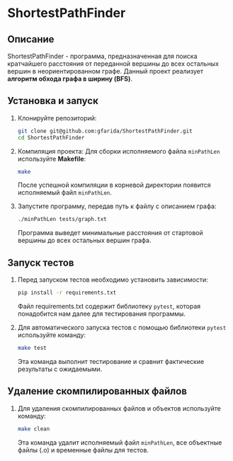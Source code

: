 # ShortestPathFinder

## Описание
ShortestPathFinder - программа, предназначенная для поиска кратчайшего расстояния от переданной вершины до всех остальных вершин в неориентированном графе. Данный проект реализует **алгоритм обхода графа в ширину (BFS)**.


## Установка и запуск

1. Клонируйте репозиторий:
    ```sh
    git clone git@github.com:gfarida/ShortestPathFinder.git
    cd ShortestPathFinder
    ```

2. Компиляция проекта:
    Для сборки исполняемого файла `minPathLen` используйте **Makefile**:
    ```sh
    make
    ```
    После успешной компиляции в корневой директории появится исполняемый файл `minPathLen`.


3. Запустите программу, передав путь к файлу с описанием графа:
    ```sh
    ./minPathLen tests/graph.txt
    ```
    Программа выведет минимальные расстояния от стартовой вершины до всех остальных вершин графа.


## Запуск тестов

1. Перед запуском тестов необходимо установить зависимости:
    ```sh
    pip install -r requirements.txt
    ```
    Файл requirements.txt содержит библиотеку `pytest`, которая понадобится нам далее для тестирования программы.


2. Для автоматического запуска тестов с помощью библиотеки `pytest` используйте команду:
    ```sh
    make test
    ```
    Эта команда выполнит тестирование и сравнит фактические результаты с ожидаемыми.

## Удаление скомпилированных файлов
    
1. Для удаления скомпилированных файлов и объектов используйте команду:
    
    ```sh
    make clean
    ```

    Эта команда удалит исполняемый файл `minPathLen`, все объектные файлы (.o) и временные файлы для тестов.
